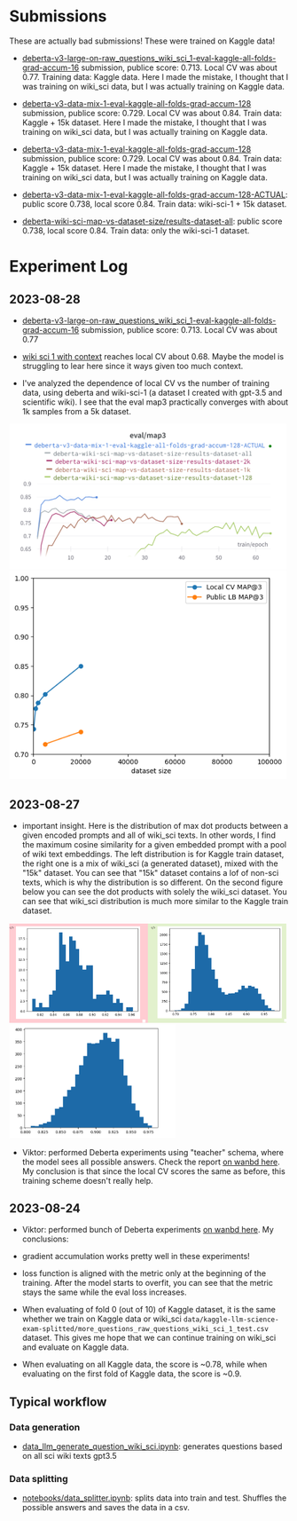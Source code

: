 
# Submissions

These are actually bad submissions! These were trained on Kaggle data!

- [deberta-v3-large-on-raw_questions_wiki_sci_1-eval-kaggle-all-folds-grad-accum-16](https://www.kaggle.com/code/viktorcikojevic/kaggle-llm?scriptVersionId=141219820) submission, publice score: 0.713. Local CV was about 0.77. Training data: Kaggle data. Here I made the mistake, I thought that I was training on wiki_sci data, but I was actually training on Kaggle data.
- [deberta-v3-data-mix-1-eval-kaggle-all-folds-grad-accum-128](https://www.kaggle.com/code/viktorcikojevic/kaggle-llm?scriptVersionId=141282948) submission, publice score: 0.729. Local CV was about 0.84. Train data: Kaggle + 15k dataset. Here I made the mistake, I thought that I was training on wiki_sci data, but I was actually training on Kaggle data.
- [deberta-v3-data-mix-1-eval-kaggle-all-folds-grad-accum-128](https://www.kaggle.com/code/viktorcikojevic/kaggle-llm?scriptVersionId=141282948) submission, publice score: 0.729. Local CV was about 0.84. Train data: Kaggle + 15k dataset. Here I made the mistake, I thought that I was training on wiki_sci data, but I was actually training on Kaggle data.


- [deberta-v3-data-mix-1-eval-kaggle-all-folds-grad-accum-128-ACTUAL](https://www.kaggle.com/code/viktorcikojevic/kaggle-llm?scriptVersionId=141354264): public score 0.738, local score 0.84. Train data: wiki-sci-1 + 15k dataset.
- [deberta-wiki-sci-map-vs-dataset-size/results-dataset-all](https://www.kaggle.com/code/viktorcikojevic/kaggle-llm?scriptVersionId=141330398): public score 0.738, local score 0.84. Train data: only the wiki-sci-1 dataset.


# Experiment Log

## 2023-08-28



- [deberta-v3-large-on-raw_questions_wiki_sci_1-eval-kaggle-all-folds-grad-accum-16](https://www.kaggle.com/code/viktorcikojevic/kaggle-llm?scriptVersionId=141219820) submission, publice score: 0.713. Local CV was about 0.77

- [wiki sci 1 with context](https://wandb.ai/viktor-cikojevic/huggingface/reports/Untitled-Report--Vmlldzo1MjUzODM3/edit?firstReport&runsetFilter)  reaches local CV about 0.68. Maybe the model is struggling to lear here since it ways given too much context.

- I've analyzed the dependence of local CV vs the number of training data, using deberta and wiki-sci-1 (a dataset I created with gpt-3.5 and scientific wiki). I see that the eval map3  practically converges with about 1k samples from a 5k dataset.

<!-- ![Alt text](assets/image-evolution.png) -->

<img src="assets/W&B Chart 29_08_2023, 14_22_34.png" alt="drawing" width="500"/>
<img src="assets/W&B Chart 29_08_2023, 14_22_34-2.png" alt="drawing" width="500"/>


## 2023-08-27


- important insight. Here is the distribution of max dot products between a given encoded prompts and all of wiki_sci texts. In other words, I find the maximum cosine similarity for a given embedded prompt with a pool of wiki text embeddings. The left distribution is for Kaggle train dataset, the right one is a mix of wiki_sci (a generated dataset), mixed with the "15k" dataset. You can see that "15k" dataset contains a lof of non-sci texts, which is why the distribution is so different. On the second figure below you can see the dot products with solely the wiki_sci dataset. You can see that wiki_sci distribution is much more similar to the Kaggle train dataset. 
<!-- ![Alt text](assets/image-1.png) -->
<img src="assets/image-1.png" alt="drawing" width="500"/>

<img src="assets/image-wiki-sci.png" alt="drawing" width="300"/>

- Viktor: performed Deberta experiments using "teacher" schema, where the model sees all possible answers. Check the report [on wanbd here](https://api.wandb.ai/links/viktor-cikojevic/6rax1t92). My conclusion is that since the local CV scores the same as before, this training scheme doesn't really help.




## 2023-08-24


-    Viktor: performed bunch of Deberta experiments [on wanbd here](https://wandb.ai/viktor-cikojevic/huggingface/reports/Untitled-Report--Vmlldzo1MjIyNzc3). My conclusions:

-  gradient accumulation works pretty well in these experiments!

- loss function is aligned with the metric only at the beginning of the training. After the model starts to overfit, you can see that the metric stays the same while the eval loss increases.

- When evaluating of fold 0 (out of 10) of Kaggle dataset, it is the same whether we train on Kaggle data or wiki_sci `data/kaggle-llm-science-exam-splitted/more_questions_raw_questions_wiki_sci_1_test.csv` dataset. This gives me hope that we can continue training on wiki_sci and evaluate on Kaggle data.

- When evaluating on all Kaggle data, the score is ~0.78, while when evaluating on the first fold of Kaggle data, the score is ~0.9. 


## Typical workflow


### Data generation

- [data_llm_generate_question_wiki_sci.ipynb](../notebooks/data_llm_generate_question_wiki_sci.ipynb): generates questions based on all sci wiki texts gpt3.5

### Data splitting

- [notebooks/data_splitter.ipynb](notebooks/data_splitter.ipynb): splits data into train and test. Shuffles the possible answers and saves the data in a csv.



